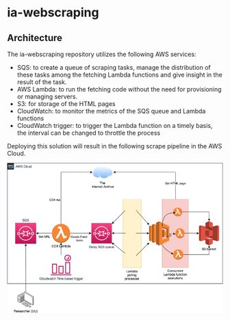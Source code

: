 # ia-webscraping

## Architecture
The ia-webscraping repository utilizes the following AWS services:
- SQS: to create a queue of scraping tasks, manage the distribution of these tasks among the fetching Lambda functions and give insight in the result of the task.
- AWS Lambda: to run the fetching code without the need for provisioning or managing servers.
- S3: for storage of the HTML pages
- CloudWatch: to monitor the metrics of the SQS queue and Lambda functions
- CloudWatch trigger: to trigger the Lambda function on a timely basis, the interval can be changed to throttle the process

Deploying this solution will result in the following scrape pipeline in the AWS Cloud.

![Alt text](docs/architecture_overview.png?raw=true "Architecture Overview")

